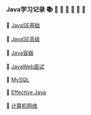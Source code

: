 ### Java学习记录 :books: :closed_book: :green_book: :blue_book: :orange_book: :notebook: :notebook_with_decorative_cover:

:closed_book: [JavaSE基础](https://github.com/Cynaith/Java-Daily-Interview/blob/master/JavaSE%E5%9F%BA%E7%A1%80/JavaSE%E5%9F%BA%E7%A1%80.md)
<br/>
<br/>
:green_book: [JavaSE高级](https://github.com/Cynaith/Java-Daily-Interview/blob/master/JavaSE%E9%AB%98%E7%BA%A7/JavaSE%E9%AB%98%E7%BA%A7.md)
<br/>
<br/>
:blue_book: [Java容器](https://github.com/Cynaith/Java-Daily-Interview/blob/master/Java%E5%AE%B9%E5%99%A8/Java%E5%AE%B9%E5%99%A8.md)
<br/>
<br/>
:orange_book: [JavaWeb面试](https://github.com/Cynaith/Java-Daily-Interview/blob/master/JavaWeb%E9%9D%A2%E8%AF%95/JavaWeb%E9%9D%A2%E8%AF%95.md)
<br/>
<br/>
:green_book: [MySQL](https://github.com/Cynaith/Java-Daily-Interview/blob/master/MySQL/MySQL.md)
<br/>
<br/>
:notebook: [Effective Java](https://github.com/Cynaith/Java-Daily-Interview/blob/master/EffectiveJava/EffectiveJava.md)
<br/>
<br/>
:notebook_with_decorative_cover: [计算机网络](https://github.com/Cynaith/Java-Daily-Interview/blob/master/%E8%AE%A1%E7%AE%97%E6%9C%BA%E7%BD%91%E7%BB%9C/%E8%AE%A1%E7%AE%97%E6%9C%BA%E7%BD%91%E7%BB%9C.md)

